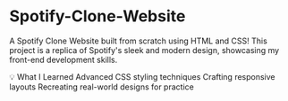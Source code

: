 # Spotify-Clone-Website
A Spotify Clone Website built from scratch using HTML and CSS!
This project is a replica of Spotify's sleek and modern design, showcasing my front-end development skills.

💡 What I Learned
Advanced CSS styling techniques
Crafting responsive layouts
Recreating real-world designs for practice
